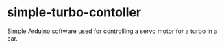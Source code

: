 # simple-turbo-contoller
Simple Arduino software used for controlling a servo motor for a turbo in a car.
